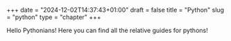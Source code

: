 +++
date = "2024-12-02T14:37:43+01:00"
draft = false
title = "Python"
slug = "python"
type = "chapter"
+++

Hello Pythonians! Here you can find all the relative guides for pythons!
